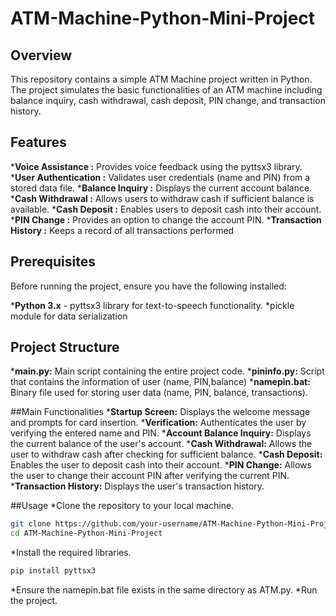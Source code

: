 # ATM-Machine-Python-Mini-Project
## Overview
This repository contains a simple ATM Machine project written in Python. The project simulates the basic functionalities of an ATM machine including balance inquiry, cash withdrawal, cash deposit, PIN change, and transaction history.

## Features
*__Voice Assistance :__ Provides voice feedback using the pyttsx3 library.
*__User Authentication :__ Validates user credentials (name and PIN) from a stored data file.
*__Balance Inquiry :__ Displays the current account balance.
*__Cash Withdrawal :__ Allows users to withdraw cash if sufficient balance is available.
*__Cash Deposit :__ Enables users to deposit cash into their account.
*__PIN Change :__ Provides an option to change the account PIN.
*__Transaction History :__ Keeps a record of all transactions performed

## Prerequisites
Before running the project, ensure you have the following installed:

*__Python 3.x__ - pyttsx3 library for text-to-speech functionality.
*pickle module for data serialization

## Project Structure
*__main.py:__ Main script containing the entire project code.
*__pininfo.py:__ Script that contains the information of user (name, PIN,balance)
*__namepin.bat:__ Binary file used for storing user data (name, PIN, balance, transactions).

##Main Functionalities
*__Startup Screen:__ Displays the welcome message and prompts for card insertion.
*__Verification:__ Authenticates the user by verifying the entered name and PIN.
*__Account Balance Inquiry:__ Displays the current balance of the user's account.
*__Cash Withdrawal:__ Allows the user to withdraw cash after checking for sufficient balance.
*__Cash Deposit:__ Enables the user to deposit cash into their account.
*__PIN Change:__ Allows the user to change their account PIN after verifying the current PIN.
*__Transaction History:__ Displays the user's transaction history.

##Usage
*Clone the repository to your local machine.
```bash
git clone https://github.com/your-username/ATM-Machine-Python-Mini-Project.git
cd ATM-Machine-Python-Mini-Project
```
*Install the required libraries.
```bash
pip install pyttsx3
```
*Ensure the namepin.bat file exists in the same directory as ATM.py.
*Run the project.








